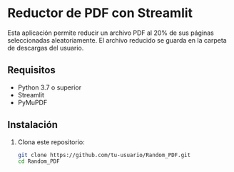 # Reductor de PDF con Streamlit

Esta aplicación permite reducir un archivo PDF al 20% de sus páginas seleccionadas aleatoriamente. El archivo reducido se guarda en la carpeta de descargas del usuario.

## Requisitos

- Python 3.7 o superior
- Streamlit
- PyMuPDF

## Instalación

1. Clona este repositorio:
   ```bash
   git clone https://github.com/tu-usuario/Random_PDF.git
   cd Random_PDF
